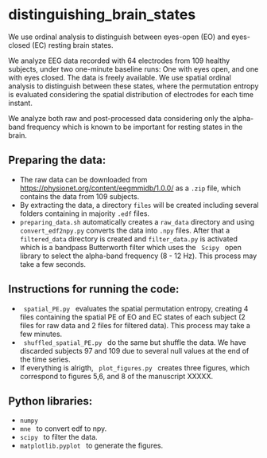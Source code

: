 # distinguishing_brain_states

We use ordinal analysis to distinguish between eyes-open (EO) and eyes-closed (EC) resting brain states. 

We analyze EEG data recorded with 64 electrodes from 109 healthy subjects, under two one-minute baseline runs: One with eyes open, and one with eyes closed. The data is freely available. We use spatial ordinal analysis to distinguish between these states, where the permutation entropy is evaluated considering the spatial distribution of electrodes for each time instant. 

We analyze both raw and post-processed data considering only the alpha-band frequency which is known to be important for resting states in the brain. 

## Preparing the data:

- The raw data can be downloaded from https://physionet.org/content/eegmmidb/1.0.0/ as a <code>.zip</code> file, which contains the data from 109 subjects. 
- By extracting the data, a directory <code>files</code> will be created including several folders containing in majority <code>.edf</code> files.
- <code>preparing_data.sh</code> automatically creates a <code>raw_data</code> directory and using <code>convert_edf2npy.py</code> converts the data into <code>.npy</code> files. After that a <code>filtered_data</code> directory is created and <code>filter_data.py</code> is activated which is a bandpass Butterworth filter which uses the <code> Scipy </code> open library to select the alpha-band frequency (8 - 12 Hz). This process may take a few seconds.

## Instructions for running the code:

- <code> spatial_PE.py </code> evaluates the spatial permutation entropy, creating 4 files containing the spatial PE of EO and EC states of each subject (2 files for raw data and 2 files for filtered data). This process may take a few minutes. 
- <code> shuffled_spatial_PE.py </code> do the same but shuffle the data. We have discarded subjects 97 and 109 due to several null values at the end of the time series.
- If everything is alrigth, <code> plot_figures.py </code> creates three figures, which correspond to figures 5,6, and 8 of the manuscript XXXXX.  

## Python libraries:

- <code>numpy </code>
- <code>mne </code> to convert edf to npy.
- <code>scipy </code> to filter the data.
- <code>matplotlib.pyplot </code> to generate the figures.
